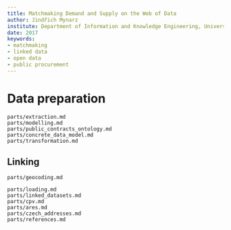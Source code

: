 ```yaml
---
title: Matchmaking Demand and Supply on the Web of Data
author: Jindřich Mynarz
institute: Department of Information and Knowledge Engineering, University of Economics
date: 2017
keywords:
- matchmaking
- linked data
- open data
- public procurement
---
```


# Data preparation

```include
parts/extraction.md
parts/modelling.md
parts/public_contracts_ontology.md
parts/concrete_data_model.md
parts/transformation.md
```

## Linking

```include
parts/geocoding.md
```

```include
parts/loading.md
parts/linked_datasets.md
parts/cpv.md
parts/ares.md
parts/czech_addresses.md
parts/references.md
```
